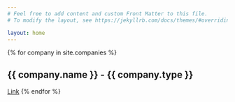 ```yaml
---
# Feel free to add content and custom Front Matter to this file.
# To modify the layout, see https://jekyllrb.com/docs/themes/#overriding-theme-defaults

layout: home
---
```


{% for company in site.companies %}
  <h2>{{ company.name }} - {{ company.type }}</h2>
  <a href="{{ company.url-careers }}" target='blank'>Link</a>
{% endfor %}

